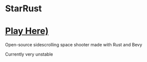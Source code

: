 # StarRust

# [Play Here)](https://larsdu.github.io/StarRust/)

Open-source sidescrolling space shooter made with Rust and Bevy

Currently very unstable
